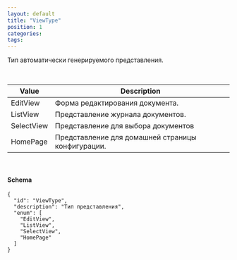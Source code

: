 ```yaml
---
layout: default
title: "ViewType"
position: 1
categories: 
tags: 
---
```


Тип автоматически генерируемого представления.

 

|Value|Description|
|-----|-----------|
|EditView|Форма редактирования документа.|
|ListView|Представление журнала документов.|
|SelectView|Представление для выбора документов|
|HomePage|Представление для домашней страницы конфигурации.|

  

#### Schema

```
{
  "id": "ViewType",
  "description": "Тип представления",
  "enum": [
    "EditView",
    "ListView",
    "SelectView",
    "HomePage"
  ]
}
```

 

 

